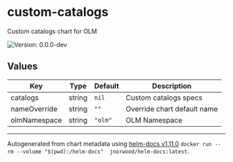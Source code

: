 # custom-catalogs

Custom catalogs chart for OLM

![Version: 0.0.0-dev](https://img.shields.io/badge/Version-0.0.0--dev-informational?style=flat-square)

## Values

| Key | Type | Default | Description |
|-----|------|---------|-------------|
| catalogs | string | `nil` | Custom catalogs specs |
| nameOverride | string | `""` | Override chart default name |
| olmNamespace | string | `"olm"` | OLM Namespace |

----------------------------------------------
Autogenerated from chart metadata using [helm-docs v1.11.0](https://github.com/norwoodj/helm-docs/releases/v1.11.0) `docker run --rm --volume "$(pwd):/helm-docs"  jnorwood/helm-docs:latest`.
